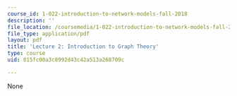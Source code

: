 ```yaml
---
course_id: 1-022-introduction-to-network-models-fall-2018
description: ''
file_location: /coursemedia/1-022-introduction-to-network-models-fall-2018/815fc00a3c8992d43c42a513a268709c_MIT1_022F18_lec2.pdf
file_type: application/pdf
layout: pdf
title: 'Lecture 2: Introduction to Graph Theory'
type: course
uid: 815fc00a3c8992d43c42a513a268709c

---
```

None